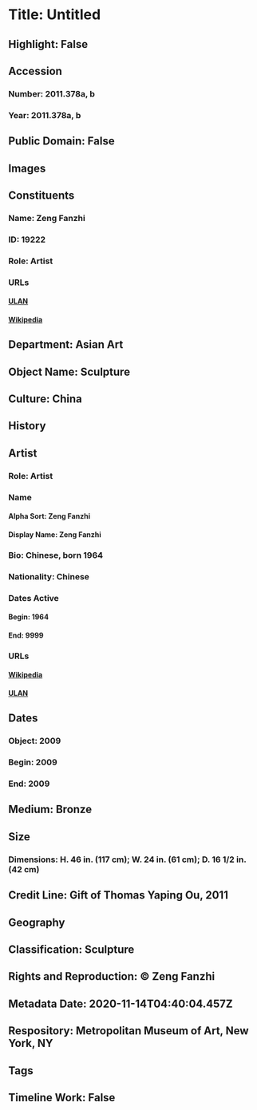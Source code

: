 # Title: Untitled
## Highlight: False
## Accession
### Number: 2011.378a, b
### Year: 2011.378a, b
## Public Domain: False
## Images
## Constituents
### Name: Zeng Fanzhi
### ID: 19222
### Role: Artist
### URLs
#### [ULAN](http://vocab.getty.edu/page/ulan/500332933)
#### [Wikipedia](https://www.wikidata.org/wiki/Q8069057)
## Department: Asian Art
## Object Name: Sculpture
## Culture: China
## History
## Artist
### Role: Artist
### Name
#### Alpha Sort: Zeng Fanzhi
#### Display Name: Zeng Fanzhi
### Bio: Chinese, born 1964
### Nationality: Chinese
### Dates Active
#### Begin: 1964
#### End: 9999
### URLs
#### [Wikipedia](https://www.wikidata.org/wiki/Q8069057)
#### [ULAN](http://vocab.getty.edu/page/ulan/500332933)
## Dates
### Object: 2009
### Begin: 2009
### End: 2009
## Medium: Bronze
## Size
### Dimensions: H. 46  in. (117 cm); W. 24 in. (61 cm); D. 16 1/2 in. (42 cm)
## Credit Line: Gift of Thomas Yaping Ou, 2011
## Geography
## Classification: Sculpture
## Rights and Reproduction: © Zeng Fanzhi
## Metadata Date: 2020-11-14T04:40:04.457Z
## Respository: Metropolitan Museum of Art, New York, NY
## Tags
## Timeline Work: False